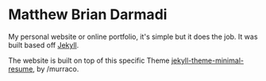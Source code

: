# Matthew Brian Darmadi

My personal website or online portfolio, it's simple but it does the job. It was built based off [Jekyll](http://jekyllrb.com/). 

The website is built on top of this specific Theme [jekyll-theme-minimal-resume](https://github.com/murraco/jekyll-theme-minimal-resume), by /murraco. 